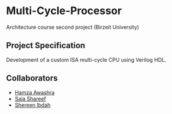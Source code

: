 # Multi-Cycle-Processor
Architecture course second project (Birzeit University)

## Project Specification
Development of a custom ISA multi-cycle CPU using Verilog HDL. 

## Collaborators
* [Hamza Awashra](https://github.com/hawashra)
* [Saja Shareef](https://github.com/SajaShareef)
* [Shereen Ibdah](https://github.com/shereenIbdah)

